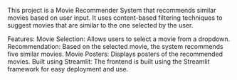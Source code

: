 This project is a Movie Recommender System that recommends similar movies based on user input. It uses content-based filtering techniques to suggest movies that are similar to the one selected by the user.

Features:
Movie Selection: Allows users to select a movie from a dropdown.
Recommendation: Based on the selected movie, the system recommends five similar movies.
Movie Posters: Displays posters of the recommended movies.
Built using Streamlit: The frontend is built using the Streamlit framework for easy deployment and use.
